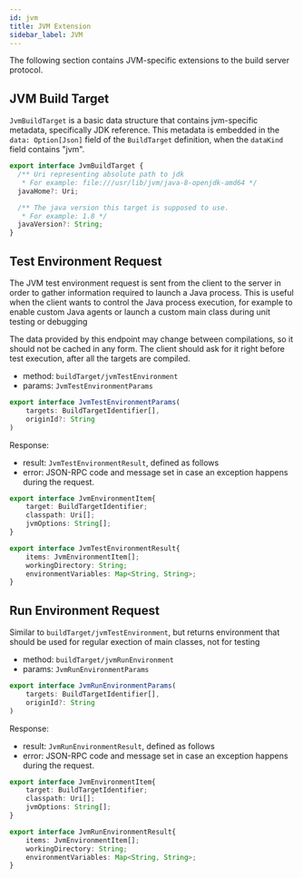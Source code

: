 ```yaml
---
id: jvm
title: JVM Extension
sidebar_label: JVM
---
```


The following section contains JVM-specific extensions to the build server
protocol.

## JVM Build Target

`JvmBuildTarget` is a basic data structure that contains jvm-specific
metadata, specifically JDK reference. This metadata is embedded in
the `data: Option[Json]` field of the `BuildTarget` definition, when
the `dataKind` field contains "jvm".

```ts
export interface JvmBuildTarget {
  /** Uri representing absolute path to jdk
   * For example: file:///usr/lib/jvm/java-8-openjdk-amd64 */
  javaHome?: Uri;

  /** The java version this target is supposed to use.
   * For example: 1.8 */
  javaVersion?: String;
}
```

## Test Environment Request

The JVM test environment request is sent from the client to the server in order to
gather information required to launch a Java process. This is useful when the
client wants to control the Java process execution, for example to enable custom
Java agents or launch a custom main class during unit testing or debugging

The data provided by this endpoint may change between compilations, so it should
not be cached in any form. The client should ask for it right before test execution,
after all the targets are compiled.

- method: `buildTarget/jvmTestEnvironment`
- params: `JvmTestEnvironmentParams`

```ts
export interface JvmTestEnvironmentParams(
    targets: BuildTargetIdentifier[],
    originId?: String
)
```

Response:

- result: `JvmTestEnvironmentResult`, defined as follows
- error: JSON-RPC code and message set in case an exception happens during the
  request.

```ts
export interface JvmEnvironmentItem{
    target: BuildTargetIdentifier;
    classpath: Uri[];
    jvmOptions: String[];
}

export interface JvmTestEnvironmentResult{
    items: JvmEnvironmentItem[];
    workingDirectory: String;
    environmentVariables: Map<String, String>;
}
```

## Run Environment Request

Similar to `buildTarget/jvmTestEnvironment`, but returns environment
that should be used for regular exection of main classes, not for testing

- method: `buildTarget/jvmRunEnvironment`
- params: `JvmRunEnvironmentParams`

```ts
export interface JvmRunEnvironmentParams(
    targets: BuildTargetIdentifier[],
    originId?: String
)
```

Response:

- result: `JvmRunEnvironmentResult`, defined as follows
- error: JSON-RPC code and message set in case an exception happens during the
  request.

```ts
export interface JvmEnvironmentItem{
    target: BuildTargetIdentifier;
    classpath: Uri[];
    jvmOptions: String[];
}

export interface JvmRunEnvironmentResult{
    items: JvmEnvironmentItem[];
    workingDirectory: String;
    environmentVariables: Map<String, String>;
}
```
